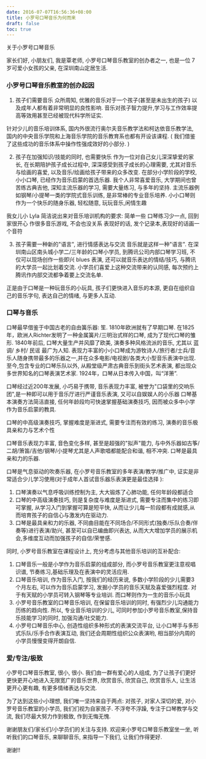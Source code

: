 ```yaml
---
date: 2016-07-07T16:56:36+08:00
title: 小罗号口琴音乐为何而来
draft: false
toc: true
---
```


关于小罗号口琴音乐
<!--more-->

家长们好, 小朋友们, 我是覃老师, 小罗号口琴音乐教室的创办者之一, 也是一位 7岁可爱小女孩的父亲, 在深圳南山定居生活.

 

### 小罗号口琴音乐教室的创办起因

1. 孩子们需要音乐
众所周知, 优雅的音乐对于一个孩子(甚至是未出生的孩子) 以及成年人都有着非常明显的良性影响. 音乐对孩子智力提升,学习与工作效率提高等效用甚至已经被现代科学所证实.

针对少儿的音乐培训体系, 国内外很流行奥尔夫音乐教学法和柯达依音乐教学法, 国内的中央音乐学院和上海音乐学院的音乐教育系也都有开设该课程. (  我们借鉴了这些成功的音乐体系中操作性强成效好的小部分. )


 2. 孩子在加强知识/技能的同时, 也需要快乐
作为一位对自己女儿深深挚爱的家长, 在长期陪护孩子成长过程中, 深深感受到孩子成长的心理需要, 尤其对音乐与绘画的喜爱, 以及音乐/绘画给孩子带来的众多改变. 
在部分小学阶段的学校, 小小口琴, 已经作为音乐启蒙的首选乐器.
我个人非常喜爱音乐, 大学期间也曾苦练古典吉他, 深知主流乐器的学习, 需要大量练习, 与多年的坚持.
主流乐器例如钢琴/小提琴一类的学院式音乐训练, 是非常棒的专业音乐培养. 小小口琴则作为一个快乐的随身乐器, 轻松随意, 玩玩音乐,闲情生趣

我女儿小 Lyla 简洁说出来对音乐培训机构的要求:
简单一些
口琴练习少一点, 回到家很开心
作很多音乐游戏, 不会也没关系
表现好的话, 发个记录本,表现好的话画一个音符


3. 孩子需要一种新的"语言", 进行情感表达与交流
音乐就是这样一种"语言".  在深圳南山区南头城小学二/三年龄的口琴小学员, 到腾讯公司内部口琴学习班, 不仅可以现场创作一些即兴 blues 表演, 还可以就音乐表达的情结/技巧, 与腾讯的大学员一起比划着交流. 小学员们喜爱上这种交流带来的认同感, 每次预约上腾讯作内部交流都争着要上交流名单.

正是由于口琴是一种玩音乐的小玩具, 孩子们更快进入音乐的本源, 更自在组织自己的音乐字句, 表达自己的情绪, 与更多人互动.


### 口琴与音乐

口琴最早借鉴于中国古老的自由簧乐器: 笙.  1810年欧洲就有了早期口琴. 在1825年，欧洲人Richter发明了一种金属簧片/三明治式样的口琴, 成为了现代口琴的雏形. 1840年前后, 口琴大量生产并风靡了欧美, 演奏多种风格流派的音乐, 尤其以 蓝调/ 乡村/ 民谣 最广为人知. 表现力丰富的小小口琴成为游牧诗人/旅行者/士兵/音乐人随身携带最多的乐器之一,并在众多电影/电视剧/各类大小型音乐表演中出现. 至今,包含专业的口琴乐队以外, 从殿堂级严肃古典音乐到街头艺术表演, 都出现众多世界知名的口琴表演艺术家. 1924年，口琴从日本传入中国，叫“洋箫”.

口琴经过近200年发展, 小巧易于携带, 音乐表现力丰富, 被誉为"口袋里的交响乐团",是一种即可以用于音乐厅进行严谨音乐表演, 又可以自娱娱人的小乐器
口琴基本演奏方法简洁直接, 任何年龄段均可快速掌握基础演奏技巧, 因而被众多中小学作为音乐启蒙的教具. 

口琴的中高级演奏技巧, 掌握难度是渐进式, 需要专注而有效的练习, 演奏的音乐极具亲和力与艺术个性

口琴音乐表现力丰富, 音色变化多样, 甚至是超强的"拟声"能力, 与中外乐器如古筝/二胡/箫笛/吉他/钢琴/小提琴尤其是人声歌唱都能配合和谐, 相不冲突. 口琴是最具亲和力的乐器.

口琴是气息驱动的吹奏乐器, 在小罗号音乐教室的多年表演/教学/推广中, 证实是非常适合少儿学习使用(对于成年人首试音乐器乐表演更是最佳选择 ):

1. 口琴演奏以气息呼吸训练控制为主, 大大锻炼了心肺功能, 任何年龄段都适合
2. 口琴的中高级演奏技巧, 则是复杂度与难度是渐进式, 需要专注而集中的练习即可掌握, 从学习入门到掌握可算是短平快, 从而让少儿每一阶段都有成就感,从而培育孩子的自信心与激发内在驱动力.
4. 口琴是最具亲和力的乐器, 不同曲目能在不同场合/不同形式(独奏/乐队合奏/伴奏等)进行表演/助兴, 甚至可以自已编曲即兴表达, 从而大大增加学员的展示机会,多维度互动而加强孩子的自信/荣誉感.

同时, 小罗号音乐教室在课程设计上, 充分考虑与其他音乐培训的互补配合:
1.  口琴音乐一般是小学作为音乐启蒙的组成部分, 而小罗号音乐教室更注意视唱识谱, 节奏练习,基础乐理及在表演中的灵活应用.
2.  口琴音乐培训, 作为音乐入门, 按我们的经历来说, 多数小学阶段的少儿需要3个月左右, 可以作为音乐启蒙学习, 发掘小学员的音乐天赋及喜爱强烈程度. 对于有天赋的小学员可转入钢琴等专业培训. 而口琴则作为一生的音乐小玩具
3.  小罗号音乐教室的口琴音乐培训, 在保留音乐培训的同时, 有强烈少儿沟通能力历练的趋向性. 所以, 专业音乐培训的少儿, 可同时参加小罗号音乐教室,保持音乐技能学习的同时, 加强沟通/社交能力.
4.  小罗号口琴音乐中心, 创造性组织多种形式的表演交流平台, 让小口琴手与多形式乐队/乐手合作表演互动, 我们还会周期性组织公众表演哟, 相当部分内周的小学员慢慢变得开朗自信.

###  爱/专注/极致

小罗号口琴音乐教室, 很小, 很小. 我们由一群有爱心的人组成, 为了让孩子们更好更快更开心地进入无限宽广的音乐世界, 欣赏音乐, 欣赏自己, 欣赏音乐人, 让生活更开心更有趣, 有更多情绪表达与交流.

为了达到这些小小理想, 我们唯一坚持来自于两点:
对孩子, 对家人深切的爱, 对小罗号音乐教室的小学员, 我们们视为自家孩子.
不浮夸不浮躁, 专注于口琴教学与交流, 我们尽最大努力作到极致, 作到无悔无愧.

谢谢朋友们/家长们/小学员们的关注与支持.
欢迎来小罗号口琴音乐教室坐一坐, 听听我们的口琴音乐, 来聊聊音乐, 来指导一下我们, 让我们作得更好.

谢谢!! 
